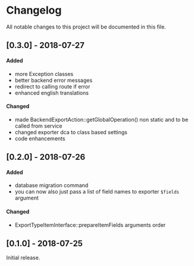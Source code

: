 # Changelog
All notable changes to this project will be documented in this file.

## [0.3.0] - 2018-07-27

#### Added
* more Exception classes
* better backend error messages
* redirect to calling route if error
* enhanced english translations

#### Changed
* made BackendExportAction::getGlobalOperation() non static and to be called from service
* changed exporter dca to class based settings
* code enhancements

## [0.2.0] - 2018-07-26

#### Added 
* database migration command
* you can now also just pass a list of field names to exporter `$fields` argument

#### Changed
* ExportTypeItemInterface::prepareItemFields arguments order

## [0.1.0] - 2018-07-25

Initial release.